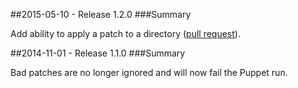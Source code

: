 ##2015-05-10 - Release 1.2.0
###Summary

Add ability to apply a patch to a directory ([pull request](https://github.com/tohuwabohu/puppet-patch/pull/2)).

##2014-11-01 - Release 1.1.0
###Summary

Bad patches are no longer ignored and will now fail the Puppet run.
